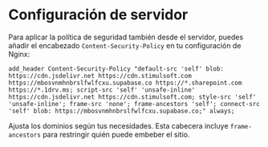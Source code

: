 # Configuración de servidor

Para aplicar la política de seguridad también desde el servidor, puedes añadir el encabezado `Content-Security-Policy` en tu configuración de Nginx:

```nginx
add_header Content-Security-Policy "default-src 'self' blob: https://cdn.jsdelivr.net https://cdn.stimulsoft.com https://mbosvnmhnbrslfwlfcxu.supabase.co https://*.sharepoint.com https://*.1drv.ms; script-src 'self' 'unsafe-inline' https://cdn.jsdelivr.net https://cdn.stimulsoft.com; style-src 'self' 'unsafe-inline'; frame-src 'none'; frame-ancestors 'self'; connect-src 'self' blob: https://mbosvnmhnbrslfwlfcxu.supabase.co;" always;
```

Ajusta los dominios según tus necesidades. Esta cabecera incluye `frame-ancestors` para restringir quién puede embeber el sitio.
